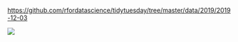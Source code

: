 https://github.com/rfordatascience/tidytuesday/tree/master/data/2019/2019-12-03

![](plots/tickets.png)
